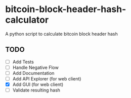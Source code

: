 # bitcoin-block-header-hash-calculator
A python script to calculate bitcoin block header hash

## TODO
- [ ] Add Tests
- [ ] Handle Negative Flow
- [ ] Add Documentation
- [ ] Add API Explorer (for web client)
- [x] Add GUI (for web client)
- [ ] Validate resulting hash
